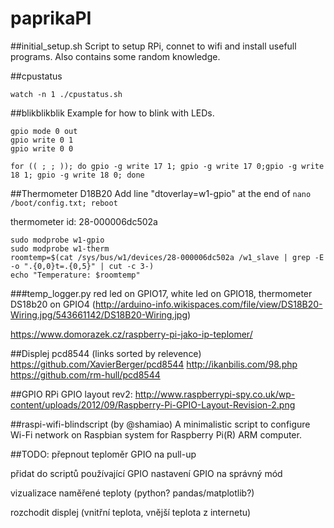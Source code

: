 ﻿# paprikaPI


##initial_setup.sh
Script to setup RPi, connet to wifi and install usefull programs. Also contains some random knowledge.

##cpustatus
```
watch -n 1 ./cpustatus.sh
```


##blikblikblik
Example for how to blink with LEDs.
```
gpio mode 0 out
gpio write 0 1
gpio write 0 0

for (( ; ; )); do gpio -g write 17 1; gpio -g write 17 0;gpio -g write 18 1; gpio -g write 18 0; done
```

##Thermometer D18B20
Add line "dtoverlay=w1-gpio" at the end of `nano /boot/config.txt; reboot`

thermometer id: 28-000006dc502a
```
sudo modprobe w1-gpio
sudo modprobe w1-therm
roomtemp=$(cat /sys/bus/w1/devices/28-000006dc502a /w1_slave | grep -E -o ".{0,0}t=.{0,5}" | cut -c 3-)
echo "Temperature: $roomtemp"
```
###temp_logger.py
red led on GPIO17,
white led on GPIO18,
thermometer DS18b20 on GPIO4 (http://arduino-info.wikispaces.com/file/view/DS18B20-Wiring.jpg/543661142/DS18B20-Wiring.jpg)


https://www.domorazek.cz/raspberry-pi-jako-ip-teplomer/

##Displej
pcd8544
(links sorted by relevence)
https://github.com/XavierBerger/pcd8544
http://ikanbilis.com/98.php
https://github.com/rm-hull/pcd8544


##GPIO
RPi GPIO layout rev2: http://www.raspberrypi-spy.co.uk/wp-content/uploads/2012/09/Raspberry-Pi-GPIO-Layout-Revision-2.png

##raspi-wifi-blindscript
(by @shamiao)
A minimalistic script to configure Wi-Fi network on Raspbian system for Raspberry Pi(R) ARM computer. 


##TODO:
přepnout teploměr GPIO na pull-up

přidat do scriptů používající GPIO nastavení GPIO na správný mód

vizualizace naměřené teploty (python? pandas/matplotlib?)

rozchodit displej (vnitřní teplota, vnější teplota z internetu)
